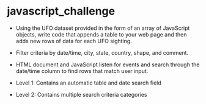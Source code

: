 # javascript_challenge

- Using the UFO dataset provided in the form of an array of JavaScript objects, write code that appends a table to your web page and then adds new rows of data for each UFO sighting.

- Filter criteria by date/time, city, state, country, shape, and comment.



- HTML document and JavaScript listen for events and search through the date/time column to find rows that match user input.

- Level 1: Contains an automatic table and date search field

- Level 2: Contains multiple search criteria categories
